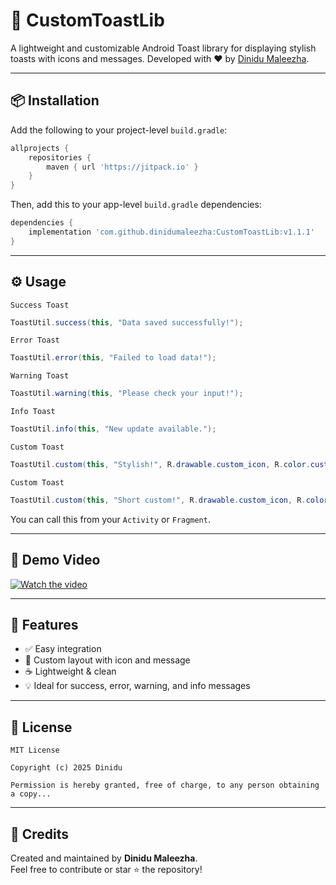 # 🍞 CustomToastLib

A lightweight and customizable Android Toast library for displaying stylish toasts with icons and messages. Developed with ❤️ by [Dinidu Maleezha](https://github.com/dinidumaleezha).

---

## 📦 Installation

Add the following to your project-level `build.gradle`:

```gradle
allprojects {
    repositories {
        maven { url 'https://jitpack.io' }
    }
}
```

Then, add this to your app-level `build.gradle` dependencies:

```gradle
dependencies {
    implementation 'com.github.dinidumaleezha:CustomToastLib:v1.1.1'
}
```

---

## ⚙️ Usage

`Success Toast`
```java
ToastUtil.success(this, "Data saved successfully!");
```
`Error Toast`
```java
ToastUtil.error(this, "Failed to load data!");
```
`Warning Toast`
```java
ToastUtil.warning(this, "Please check your input!");
```
`Info Toast`
```java
ToastUtil.info(this, "New update available.");
```
`Custom Toast`
```java
ToastUtil.custom(this, "Stylish!", R.drawable.custom_icon, R.color.customColor);
```
`Custom Toast`
```java
ToastUtil.custom(this, "Short custom!", R.drawable.custom_icon, R.color.customColor, Toast.LENGTH_SHORT);
```

You can call this from your `Activity` or `Fragment`.

---

## 🎥 Demo Video
[![Watch the video](https://github.com/dinidumaleezha/CustomToastLib/raw/main/assets/preview-video.png)](https://github.com/dinidumaleezha/CustomToastLib/raw/main/assets/demo.mp4)

---

## 📁 Features

- ✅ Easy integration
- 🎨 Custom layout with icon and message
- ☕ Lightweight & clean
- 💡 Ideal for success, error, warning, and info messages

---

## 📄 License

```
MIT License

Copyright (c) 2025 Dinidu

Permission is hereby granted, free of charge, to any person obtaining a copy...
```

---

## 🙌 Credits

Created and maintained by **Dinidu Maleezha**.  
Feel free to contribute or star ⭐ the repository!
